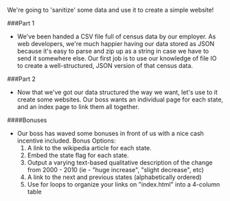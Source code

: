 
We're going to 'sanitize' some data and use it to create a simple website!

###Part 1
- We've been handed a CSV file full of census data by our employer. As web developers, we're much happier having our data stored as JSON because it's easy to parse and zip up as a string in case we have to send it somewhere else. Our first job is to use our knowledge of file IO to create a well-structured, JSON version of that census data.


###Part 2
- Now that we've got our data structured the way we want, let's use to it create some websites. Our boss wants an individual page for each state, and an index page to link them all together.


####Bonuses
- Our boss has waved some bonuses in front of us with a nice cash incentive included.
Bonus Options:
   1. A link to the wikipedia article for each state.
   2. Embed the state flag for each state.
   3. Output a varying text-based qualitative description of the change from 2000 - 2010 (ie - "huge increase", "slight decrease", etc)
   4. A link to the next and previous states (alphabetically ordered)
   5. Use for loops to organize your links on "index.html" into a 4-column table
